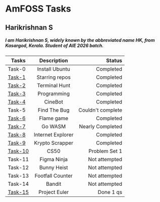 # AmFOSS Tasks
## Harikrishnan S
##### I am Harikrishnan S, widely known by the abbreviated name HK, from Kasargod, Kerala. Student of AIE 2026 batch.

| Tasks           | Description           | Status             |
| --------------- |:---------------------:| ------------------:|
| Task-0          | Install Ubuntu        | Completed          |
| [Task-1](https://github.com/hks3333/amfoss-tasks/tree/main/task-1)        | Starring repos        | Completed          |
| [Task-2](https://github.com/hks3333/amfoss-tasks/tree/main/task-2)        | Terminal Hunt         | Completed          |
| [Task-3](https://github.com/hks3333/amfoss-tasks/tree/main/task-3)        | Programming           | Completed          |
| [Task-4](https://github.com/hks3333/amfoss-tasks/tree/main/task-4)        | CineBot               | Completed          | 
| Task-5          | Find The Bug          | Couldn't complete  | 
| [Task-6](https://github.com/hks3333/amfoss-tasks/tree/main/task-6)        | Flame game            | Completed          |
| [Task-7](https://github.com/hks3333/amfoss-tasks/tree/main/task-7)        | Go WASM               | Nearly Completed   |
| [Task-8](https://github.com/hks3333/amfoss-tasks/tree/main/task-8)        | Internet Explorer     | Completed          |
| [Task-9](https://github.com/hks3333/amfoss-tasks/tree/main/task-9)        | Krypto Scrapper       | Completed          |
| [Task-10](https://github.com/hks3333/amfoss-tasks/tree/main/task-10)       | CS50                  | Problem Set 1         |
| Task-11       | Figma Ninja           | Not attempted      |
| Task-12       | Bunny Heist           | Not attempted      |
| Task-13       | Footfall Counter      | Not attempted      |
| Task-14       | Bandit                | Not attempted      |
| [Task-15](https://github.com/hks3333/amfoss-tasks/tree/main/task-15)       | Project Euler         | Done 1 qs          |
